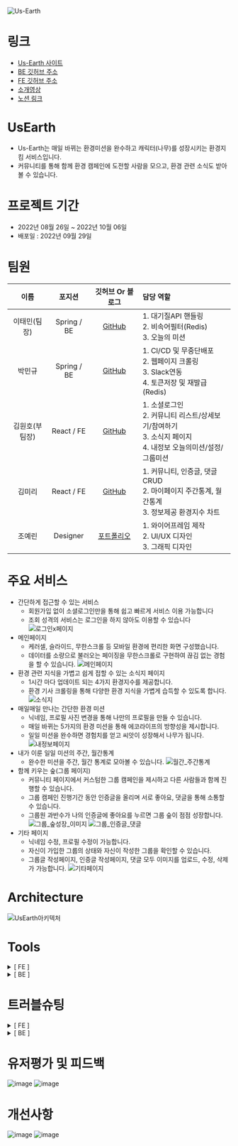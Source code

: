 ![Us-Earth](https://user-images.githubusercontent.com/99243066/194052653-ff4166a6-cd22-468a-8edc-6fcadd992c0d.png)
<br>
# 링크
* [Us-Earth 사이트](https://usearth.co.kr)
* [BE 깃허브 주소](https://github.com/Us-Earth/UsEarth.git)
* [FE 깃허브 주소](https://github.com/Us-Earth/us-earth_fe.git)
* [소개영상](https://youtu.be/cB17NoXBuds)
* [노션 링크](https://www.notion.so/2fb82bcd1947457893f68acaee850f55)

# UsEarth
  * Us-Earth는 매일 바뀌는 환경미션을 완수하고 캐릭터(나무)를 성장시키는 환경지킴 서비스입니다. 
  * 커뮤니티를 통해 함께 환경 캠페인에 도전할 사람을 모으고, 환경 관련 소식도 받아볼 수 있습니다.
# 프로젝트 기간
 * 2022년 08월 26일 ~ 2022년 10월 06일
 * 배포일 : 2022년 09월 29일
# 팀원
|이름|포지션|깃허브 Or 블로그|담당 역할|
|:-----:|:---:|:---:|:---|
|이태민(팀장)|Spring / BE|[GitHub](https://github.com/PhiloMonx1)|1. 대기질API 핸들링 </br>2. 비속어필터(Redis)</br> 3. 오늘의 미션|
|박민규|Spring / BE|[GitHub](https://github.com/Minkyu222341)|1. CI/CD 및 무중단배포 </br> 2. 웹페이지 크롤링 </br>3. Slack연동 <br/>4. 토큰저장 및 재발급(Redis)|
|김원호(부팀장)|React / FE|[GitHub](https://github.com/loveyoujgb)|1. 소셜로그인 </br>2. 커뮤니티 리스트/상세보기/참여하기</br> 3. 소식지 페이지</br> 4. 내정보 오늘의미션/설정/그룹미션|
|김미리|React / FE|[GitHub](https://github.com/woonhk90/us-earth_fe)|1. 커뮤니티, 인증글, 댓글 CRUD </br>2. 마이페이지 주간통계, 월간통계</br> 3. 정보제공 환경지수 차트|
|조예린|Designer|[포트폴리오](http://kkyy0406.cafe24.com/styling.html)|1. 와이어프레임 제작 </br>2. UI/UX 디자인</br> 3. 그래픽 디자인|

# 주요 서비스
- 간단하게 접근할 수 있는 서비스
    - 회원가입 없이 소셜로그인만을 통해 쉽고 빠르게 서비스 이용 가능합니다
    - 조회 성격의 서비스는 로그인을 하지 않아도 이용할 수 있습니다
     ![로그인x페이지](https://user-images.githubusercontent.com/107628613/194065953-d089e883-5fe2-4040-8a5a-af3a9d0b2618.png)
- 메인페이지
    - 케러셀, 슬라이드, 무한스크롤 등 모바일 환경에 편리한 화면 구성했습니다.
    - 데이터를 소량으로 불러오는 페이징을 무한스크롤로 구현하여 끊김 없는 경험을 할 수 있습니다.
    ![메인페이지](https://user-images.githubusercontent.com/107628613/194065955-79661d87-b294-4621-8f1d-bdacb0c38d88.png)
- 환경 관련 지식을 가볍고 쉽게 접할 수 있는 소식지 페이지
    - 1시간 마다 업데이트 되는 4가지 환경지수를 제공합니다.
    - 환경 기사 크롤링을 통해 다양한 환경 지식을 가볍게 습득할 수 있도록 합니다.
    ![소식지](https://user-images.githubusercontent.com/107628613/194065957-2c684cd3-d953-432c-aed9-5d0b054c1100.png)
- 매일매일 만나는 간단한 환경 미션
    - 닉네임, 프로필 사진 변경을 통해 나만의 프로필을 만들 수 있습니다.
    - 매일 바뀌는 5가지의 환경 미션을 통해 에코라이프의 방향성을 제시합니다.
    - 일일 미션을 완수하면 경험치를 얻고 씨앗이 성장해서 나무가 됩니다. 
    ![내정보페이지](https://user-images.githubusercontent.com/107628613/194065947-edbd773b-d2a7-40d7-9520-69afc964d7c5.png)
- 내가 이룬 일일 미션의 주간, 월간통계
    - 완수한 미션을 주간, 월간 통계로 모아볼 수 있습니다.
  ![월간_주간통계](https://user-images.githubusercontent.com/107628613/194065958-8689190d-b614-43aa-9417-557aacbcca0d.png) 
- 함께 키우는 숲(그룹 페이지)
    - 커뮤니티 페이지에서 커스텀한 그룹 캠페인을 제시하고 다른 사람들과 함께 진행할 수 있습니다.
    - 그룹 캠페인 진행기간 동안 인증글을 올리며 서로 좋아요, 댓글을 통해 소통할 수 있습니다.
    - 그룹원 과반수가 나의 인증글에 좋아요를 누르면 그룹 숲이 점점 성장합니다.
    ![그룹_숲성장_이미지](https://user-images.githubusercontent.com/107628613/194065934-6797c871-8ea1-4061-8cf0-ae9dfa3b1439.png)
![그룹_인증글_댓글](https://user-images.githubusercontent.com/107628613/194065939-62efc509-45ed-40ee-a3b7-4dded503f411.png)
- 기타 페이지
    - 닉네임 수정, 프로필 수정이 가능합니다.
    - 자신이 가입한 그룹의 상태와 자신이 작성한 그룹을 확인할 수 있습니다.
    - 그룹글 작성페이지, 인증글 작성페이지, 댓글 모두 이미지를 업로드, 수정, 삭제가 가능합니다.
![기타페이지](https://user-images.githubusercontent.com/107628613/194067985-7e9ad038-da1a-4ebf-8d71-314ecd609c35.png)

# Architecture
![UsEarth아키텍처](https://user-images.githubusercontent.com/108817236/193409607-020133eb-0686-462b-8e87-ee643a1deb13.png)

# Tools
<details>
 <summary>[ FE ]</summary>
 <p>
  <img src="https://img.shields.io/badge/HTML5-E34F26?style=for-the-badge&logo=HTML5&logoColor=ffffff">
  <img src="https://img.shields.io/badge/CSS-1572B6?style=for-the-badge&logo=CSS3&logoColor=ffffff">
  <img src="https://img.shields.io/badge/JavaScript-F7DF1E?style=for-the-badge&logo=JavaScript&logoColor=000000">
  <img src="https://img.shields.io/badge/Axios-5A29E4?style=for-the-badge&logo=Axios&logoColor=white">
  <br/>
  <img src="https://img.shields.io/badge/React-61DAFB?style=for-the-badge&logo=React&logoColor=black">
  <img src="https://img.shields.io/badge/React Router-CA4245?style=for-the-badge&logo=React Router&logoColor=ffffff">
  <img src="https://img.shields.io/badge/Redux-764ABC?style=for-the-badge&logo=Redux&logoColor=ffffff">
  <img src="https://img.shields.io/badge/styled components-DB7093?style=for-the-badge&logo=styled components&logoColor=ffffff">
  <br/>
  <img src="https://img.shields.io/badge/Yarn-2C8EBB?style=for-the-badge&logo=Yarn&logoColor=ffffff">
  <img src="https://img.shields.io/badge/GitHub-181717?style=for-the-badge&logo=GitHub&logoColor=ffffff">
  <img src="https://img.shields.io/badge/Vercel-000000?style=for-the-badge&logo=Vercel&logoColor=ffffff">
  <img src="https://img.shields.io/badge/Figma-F24E1E?style=for-the-badge&logo=Figma&logoColor=ffffff">
  <br/>
  <img src="https://img.shields.io/badge/Naver Login-03C75A?style=for-the-badge&logo=Naver&logoColor=ffffff">
  <img src="https://img.shields.io/badge/Google Login-4285F4?style=for-the-badge&logo=Google&logoColor=ffffff">
  <img src="https://img.shields.io/badge/Kakao Login-FFCD00?style=for-the-badge&logo=Kakao&logoColor=000000">
</p>
 </details>
 
<details>
 <summary>[ BE ]</summary>
 <p>
  <img src="https://img.shields.io/badge/java-007396?style=for-the-badge&logo=java&logoColor=white">
  <img src="https://img.shields.io/badge/spring-6DB33F?style=for-the-badge&logo=spring&logoColor=white">
  <img src="https://img.shields.io/badge/springboot-6DB33F?style=for-the-badge&logo=springboot&logoColor=white">
  <img src="https://img.shields.io/badge/gradle-02303A?style=for-the-badge&logo=gradle&logoColor=white"> 
  <img src="https://img.shields.io/badge/mysql-4479A1?style=for-the-badge&logo=mysql&logoColor=white">
  <img src="https://img.shields.io/badge/querydsl -F8DC75?style=for-the-badge&logo=querydsl&logoColor=white">
  <img src="https://img.shields.io/badge/linux-FCC624?style=for-the-badge&logo=linux&logoColor=black"> 
  <img src="https://img.shields.io/badge/amazonaws-232F3E?style=for-the-badge&logo=amazonaws&logoColor=white">
  <img src="https://img.shields.io/badge/codedeploy -569A31?style=for-the-badge&logo=codedeploy&logoColor=white">
  <img src="https://img.shields.io/badge/AmazonS3 -569A31?style=for-the-badge&logo=AmazonS3&logoColor=white"> 
  <img src="https://img.shields.io/badge/github-181717?style=for-the-badge&logo=github&logoColor=white">
  <img src="https://img.shields.io/badge/githubactions -2088FF?style=for-the-badge&logo=githubactions&logoColor=white">
  <img src="https://img.shields.io/badge/postman -FF6C37?style=for-the-badge&logo=postman&logoColor=white">
  <img src="https://img.shields.io/badge/nginx -009639?style=for-the-badge&logo=nginx&logoColor=white">
  <img src="https://img.shields.io/badge/slack -4A154B?style=for-the-badge&logo=slack&logoColor=white">
  <img src="https://img.shields.io/badge/redis -DC382D?style=for-the-badge&logo=redis&logoColor=white">
  <img src="https://img.shields.io/badge/Selenium -43B02A?style=for-the-badge&logo=Selenium&logoColor=white">
  <img src="https://img.shields.io/badge/jwt -000000?style=for-the-badge&logo=jwt&logoColor=white">
 </p>
</details>

# 트러블슈팅
 <details>
  <summary>[ FE ]</summary>
  1. [달력 라이브러리 이슈](https://github.com/Us-Earth/us-earth_fe/wiki/%EB%8B%AC%EB%A0%A5-%EB%9D%BC%EC%9D%B4%EB%B8%8C%EB%9F%AC%EB%A6%AC-%EC%9D%B4%EC%8A%88)
  2. [모바일 스크롤 이슈](https://github.com/Us-Earth/us-earth_fe/wiki/%EB%AA%A8%EB%B0%94%EC%9D%BC-%EC%8A%A4%ED%81%AC%EB%A1%A4-%EC%9D%B4%EC%8A%88)
  3. [이미지 업로드 이슈](https://github.com/Us-Earth/us-earth_fe/wiki/%EC%9D%B4%EB%AF%B8%EC%A7%80-%EC%97%85%EB%A1%9C%EB%93%9C-%EC%9D%B4%EC%8A%88)
 </details>
 <details>
  <summary>[ BE ]</summary>
  1. [CI/CD(지속적 통합 지속적 제공)-WIKI이동](https://github.com/Minkyu222341/UsEarth/wiki/CI-CD-(-%EC%A7%80%EC%86%8D%EC%A0%81-%ED%86%B5%ED%95%A9-%EC%A7%80%EC%86%8D%EC%A0%81-%EC%A0%9C%EA%B3%B5-))
  2. [웹페이지 크롤링-WIKI이동](https://github.com/Us-Earth/UsEarth/wiki/Selenium-%ED%81%AC%EB%A1%A4%EB%A7%81)
  3. [Slack Webook-WIKI이동](https://github.com/Us-Earth/UsEarth/wiki/Slack-WebWook---%EC%97%90%EB%9F%AC%EB%A1%9C%EA%B7%B8)
  4. [QueryDsl 도입-WIKI이동](https://github.com/pnci1029/hanghae_8D_BE/wiki/QueryDSL-%EC%A0%81%EC%9A%A9)
  5. [대기질 API 스케줄러 미작동-WIKI이동](https://github.com/Us-Earth/UsEarth-BE/wiki/%EB%8C%80%EA%B8%B0%EC%A7%88-API-%EC%8A%A4%EC%BC%80%EC%A4%84%EB%9F%AC-%EB%AF%B8%EC%9E%91%EB%8F%99-%EB%AC%B8%EC%A0%9C)
  6. [비속어 필터 메서드 실행속도-WIKI이동](https://github.com/Us-Earth/UsEarth-BE/wiki/%EB%B9%84%EC%86%8D%EC%96%B4-%ED%95%84%ED%84%B0-%EB%A9%94%EC%84%9C%EB%93%9C-%EC%8B%A4%ED%96%89%EC%86%8D%EB%8F%84-%EB%AC%B8%EC%A0%9C)
  7. [MySQL 8.0.20 LocalDate 타입 데이터 하루 전으로 들어가는 문제-WIKI이동](https://github.com/Us-Earth/UsEarth-BE/wiki/MySQL-8.2.0-LocalDate-%ED%83%80%EC%9E%85-%EB%8D%B0%EC%9D%B4%ED%84%B0-%ED%95%98%EB%A3%A8-%EC%A0%84%EC%9C%BC%EB%A1%9C-%EB%93%A4%EC%96%B4%EA%B0%80%EB%8A%94-%EB%AC%B8%EC%A0%9C)
  8. [이미지 리사이징-WIKI이동](https://github.com/Us-Earth/UsEarth-BE/wiki/%EC%9D%B4%EB%AF%B8%EC%A7%80-%EB%A6%AC%EC%82%AC%EC%9D%B4%EC%A7%95)
 </details>

# 유저평가 및 피드백
![image](https://user-images.githubusercontent.com/108817236/194044368-fe1ec4f0-c8f5-4d38-aff2-1e4c7d3368d4.png)
![image](https://user-images.githubusercontent.com/108817236/194044803-009e16a8-0514-409e-ab61-09f80e6f5c0a.png)

# 개선사항
![image](https://user-images.githubusercontent.com/108817236/194042261-38bfe0c1-24c2-4d36-99f6-150f5d62d6c8.png)
![image](https://user-images.githubusercontent.com/108817236/194042384-6fddfa37-2591-4de1-adb5-f0173270e4ee.png)
